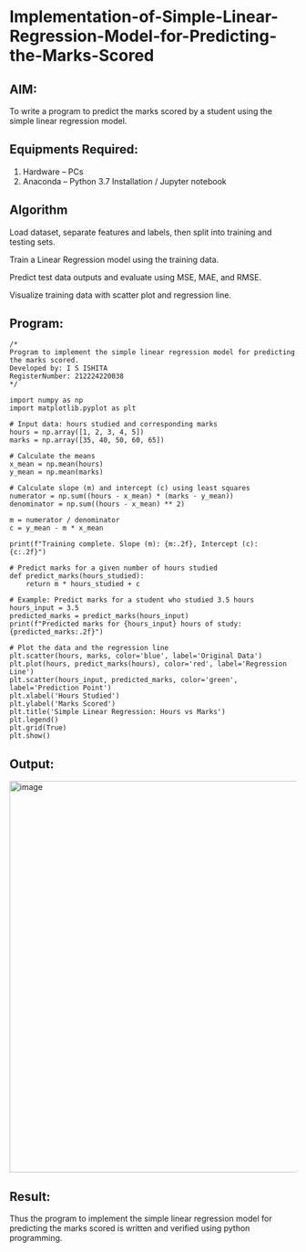# Implementation-of-Simple-Linear-Regression-Model-for-Predicting-the-Marks-Scored

## AIM:
To write a program to predict the marks scored by a student using the simple linear regression model.

## Equipments Required:
1. Hardware – PCs
2. Anaconda – Python 3.7 Installation / Jupyter notebook

## Algorithm

Load dataset, separate features and labels, then split into training and testing sets.

Train a Linear Regression model using the training data.

Predict test data outputs and evaluate using MSE, MAE, and RMSE.

Visualize training data with scatter plot and regression line.


## Program:
```
/*
Program to implement the simple linear regression model for predicting the marks scored.
Developed by: I S ISHITA
RegisterNumber: 212224220038 
*/
```
```
import numpy as np
import matplotlib.pyplot as plt

# Input data: hours studied and corresponding marks
hours = np.array([1, 2, 3, 4, 5])
marks = np.array([35, 40, 50, 60, 65])

# Calculate the means
x_mean = np.mean(hours)
y_mean = np.mean(marks)

# Calculate slope (m) and intercept (c) using least squares
numerator = np.sum((hours - x_mean) * (marks - y_mean))
denominator = np.sum((hours - x_mean) ** 2)

m = numerator / denominator
c = y_mean - m * x_mean

print(f"Training complete. Slope (m): {m:.2f}, Intercept (c): {c:.2f}")

# Predict marks for a given number of hours studied
def predict_marks(hours_studied):
    return m * hours_studied + c

# Example: Predict marks for a student who studied 3.5 hours
hours_input = 3.5
predicted_marks = predict_marks(hours_input)
print(f"Predicted marks for {hours_input} hours of study: {predicted_marks:.2f}")

# Plot the data and the regression line
plt.scatter(hours, marks, color='blue', label='Original Data')
plt.plot(hours, predict_marks(hours), color='red', label='Regression Line')
plt.scatter(hours_input, predicted_marks, color='green', label='Prediction Point')
plt.xlabel('Hours Studied')
plt.ylabel('Marks Scored')
plt.title('Simple Linear Regression: Hours vs Marks')
plt.legend()
plt.grid(True)
plt.show()

```

## Output:

<img width="1065" height="686" alt="image" src="https://github.com/user-attachments/assets/7a356f18-d0ed-4d78-9365-f7384d17009f" />


## Result:
Thus the program to implement the simple linear regression model for predicting the marks scored is written and verified using python programming.
